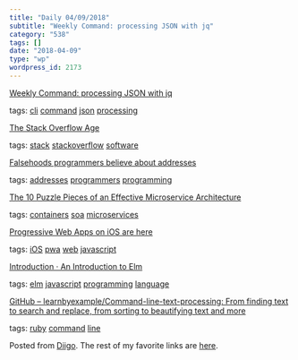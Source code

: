 ```yaml
---
title: "Daily 04/09/2018"
subtitle: "Weekly Command: processing JSON with jq"
category: "538"
tags: []
date: "2018-04-09"
type: "wp"
wordpress_id: 2173
---
```

[Weekly Command: processing JSON with jq](https://monades.roperzh.com/weekly-command-processing-json-with-jq/) 

 tags: [cli](https://www.diigo.com/user/pitosalas/cli) [command](https://www.diigo.com/user/pitosalas/command) [json](https://www.diigo.com/user/pitosalas/json) [processing](https://www.diigo.com/user/pitosalas/processing)

 [The Stack Overflow Age](https://www.joelonsoftware.com/2018/04/06/the-stack-overflow-age/) 

 tags: [stack](https://www.diigo.com/user/pitosalas/stack) [stackoverflow](https://www.diigo.com/user/pitosalas/stackoverflow) [software](https://www.diigo.com/user/pitosalas/software)

 [Falsehoods programmers believe about addresses](https://www.mjt.me.uk/posts/falsehoods-programmers-believe-about-addresses/) 

 tags: [addresses](https://www.diigo.com/user/pitosalas/addresses) [programmers](https://www.diigo.com/user/pitosalas/programmers) [programming](https://www.diigo.com/user/pitosalas/programming)

 [The 10 Puzzle Pieces of an Effective Microservice Architecture](https://hackernoon.com/what-makes-a-microservice-architecture-14c05ad24554?source=userActivityShare-d383785221d0-1523217894) 

 tags: [containers](https://www.diigo.com/user/pitosalas/containers) [soa](https://www.diigo.com/user/pitosalas/soa) [microservices](https://www.diigo.com/user/pitosalas/microservices)

 [Progressive Web Apps on iOS are here ](https://medium.com/@firt/progressive-web-apps-on-ios-are-here-d00430dee3a7) 

 tags: [iOS](https://www.diigo.com/user/pitosalas/iOS) [pwa](https://www.diigo.com/user/pitosalas/pwa) [web](https://www.diigo.com/user/pitosalas/web) [javascript](https://www.diigo.com/user/pitosalas/javascript)

 [Introduction · An Introduction to Elm](https://guide.elm-lang.org) 

 tags: [elm](https://www.diigo.com/user/pitosalas/elm) [javascript](https://www.diigo.com/user/pitosalas/javascript) [programming](https://www.diigo.com/user/pitosalas/programming) [language](https://www.diigo.com/user/pitosalas/language)

 [GitHub – learnbyexample/Command-line-text-processing: From finding text to search and replace, from sorting to beautifying text and more](https://github.com/learnbyexample/Command-line-text-processing) 

 tags: [ruby](https://www.diigo.com/user/pitosalas/ruby) [command](https://www.diigo.com/user/pitosalas/command) [line](https://www.diigo.com/user/pitosalas/line)

Posted from [Diigo](https://www.diigo.com). The rest of my favorite links are [here](https://www.diigo.com/user/pitosalas).